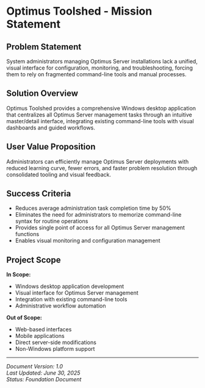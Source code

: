 # Optimus Toolshed - Mission Statement

## Problem Statement
System administrators managing Optimus Server installations lack a unified, visual interface for configuration, monitoring, and troubleshooting, forcing them to rely on fragmented command-line tools and manual processes.

## Solution Overview
Optimus Toolshed provides a comprehensive Windows desktop application that centralizes all Optimus Server management tasks through an intuitive master/detail interface, integrating existing command-line tools with visual dashboards and guided workflows.

## User Value Proposition
Administrators can efficiently manage Optimus Server deployments with reduced learning curve, fewer errors, and faster problem resolution through consolidated tooling and visual feedback.

## Success Criteria
- Reduces average administration task completion time by 50%
- Eliminates the need for administrators to memorize command-line syntax for routine operations
- Provides single point of access for all Optimus Server management functions
- Enables visual monitoring and configuration management

## Project Scope
**In Scope:**
- Windows desktop application development
- Visual interface for Optimus Server management
- Integration with existing command-line tools
- Administrative workflow automation

**Out of Scope:**
- Web-based interfaces
- Mobile applications
- Direct server-side modifications
- Non-Windows platform support

---

*Document Version: 1.0*  
*Last Updated: June 30, 2025*  
*Status: Foundation Document*
